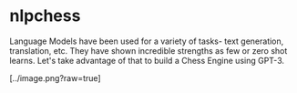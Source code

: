# nlpchess
Language Models have been used for a variety of tasks- text generation, translation, etc. They have shown incredible strengths as few or zero shot learns. Let's take advantage of that to build a Chess Engine using GPT-3.

[../image.png?raw=true]
